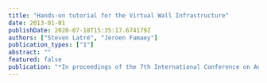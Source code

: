 ```yaml
---
title: "Hands-on tutorial for the Virtual Wall Infrastructure"
date: 2013-01-01
publishDate: 2020-07-18T15:35:17.674179Z
authors: ["Steven Latré", "Jeroen Famaey"]
publication_types: ["1"]
abstract: ""
featured: false
publication: "*In proceedings of the 7th International Conference on Autonomous Infrastructure, Management and Security (AIMS) [Tutorial]*"
---
```


